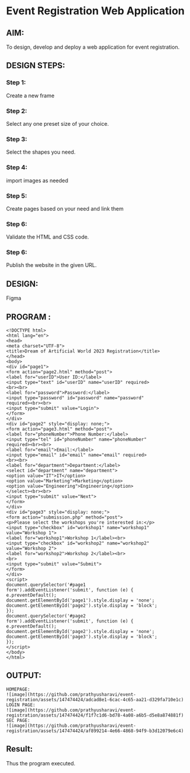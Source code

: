 # Event Registration Web Application

## AIM:
To design, develop and deploy a web application for event registration.

## DESIGN STEPS:

### Step 1:

Create a new frame

### Step 2:
Select any one preset size of your choice.

### Step 3:

Select the shapes you need.



### Step 4:
import images as needed


### Step 5:
Create pages based on your need and link them

### Step 6:

Validate the HTML and CSS code.

### Step 6:

Publish the website in the given URL.

## DESIGN:
Figma

## PROGRAM :
```
<!DOCTYPE html>
<html lang="en">
<head>
<meta charset="UTF-8">
<title>Dream of Artificial World 2023 Registration</title>
</head>
<body>
<div id="page1">
<form action="page2.html" method="post">
<label for="userID">User ID:</label>
<input type="text" id="userID" name="userID" required>
<br><br>
<label for="password">Password:</label>
<input type="password" id="password" name="password"
required><br><br>
<input type="submit" value="Login">
</form>
</div>
<div id="page2" style="display: none;">
<form action="page3.html" method="post">
<label for="phoneNumber">Phone Number:</label>
<input type="tel" id="phoneNumber" name="phoneNumber"
required><br><br>
<label for="email">Email:</label>
<input type="email" id="email" name="email" required>
<br><br>
<label for="department">Department:</label>
<select id="department" name="department">
<option value="IT">IT</option>
<option value="Marketing">Marketing</option>
<option value="Engineering">Engineering</option>
</select><br><br>
<input type="submit" value="Next">
</form>
</div>
<div id="page3" style="display: none;">
<form action="submission.php" method="post">
<p>Please select the workshops you're interested in:</p>
<input type="checkbox" id="workshop1" name="workshop1"
value="Workshop 1">
<label for="workshop1">Workshop 1</label><br>
<input type="checkbox" id="workshop2" name="workshop2"
value="Workshop 2">
<label for="workshop2">Workshop 2</label><br>
<br>
<input type="submit" value="Submit">
</form>
</div>
<script>
document.querySelector('#page1
form').addEventListener('submit', function (e) {
e.preventDefault();
document.getElementById('page1').style.display = 'none';
document.getElementById('page2').style.display = 'block';
});
document.querySelector('#page2
form').addEventListener('submit', function (e) {
e.preventDefault();
document.getElementById('page2').style.display = 'none';
document.getElementById('page3').style.display = 'block';
});
</script>
</body>
</html>
```


## OUTPUT:
```
HOMEPAGE:
![image](https://github.com/prathyusharavi/event-registration/assets/147474424/adcad8e1-6cac-4c65-aa21-d329fa710e1c)
LOGIN PAGE:
![image](https://github.com/prathyusharavi/event-registration/assets/147474424/f1f7c1d6-bd78-4a08-a6b5-d5e8a874881f)
SEC PAGE:
![image](https://github.com/prathyusharavi/event-registration/assets/147474424/af899214-4e66-4868-94f9-b3d12079e6c4)
```


## Result: 
Thus the program executed.

